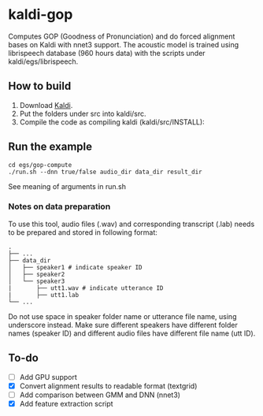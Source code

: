 
# kaldi-gop
Computes GOP (Goodness of Pronunciation) and do forced alignment bases on Kaldi with nnet3 support. The acoustic model is trained using librispeech database (960 hours data) with the scripts under kaldi/egs/librispeech.

## How to build
1. Download [Kaldi](http://www.kaldi-asr.org).
1. Put the folders under src into kaldi/src.
1. Compile the code as compiling kaldi (kaldi/src/INSTALL):

## Run the example
```
cd egs/gop-compute
./run.sh --dnn true/false audio_dir data_dir result_dir
```
See meaning of arguments in run.sh

### Notes on data preparation
To use this tool, audio files (.wav) and corresponding transcript (.lab) needs to be prepared and stored in following format:

```
.
├── ...
├── data_dir                   
│   ├── speaker1 # indicate speaker ID          
│   ├── speaker2         
│   └── speaker3
|       ├── utt1.wav # indicate utterance ID
|       ├── utt1.lab 
└── ...
```

Do not use space in speaker folder name or utterance file name, using underscore instead. Make sure different speakers have different folder names (speaker ID) and different audio files have different file name (utt ID).

## To-do
- [ ] Add GPU support
- [x] Convert alignment results to readable format (textgrid)
- [ ] Add comparison between GMM and DNN (nnet3)
- [x] Add feature extraction script
